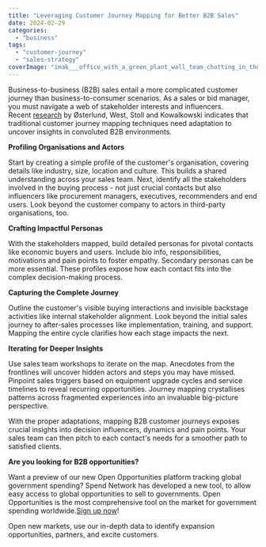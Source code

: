```yaml
---
title: "Leveraging Customer Journey Mapping for Better B2B Sales"
date: 2024-02-29
categories: 
  - "business"
tags: 
  - "customer-journey"
  - "sales-strategy"
coverImage: "imak___office_with_a_green_plant_wall_team_chatting_in_the_far__f620adbb-96d3-43e7-a7d6-8555969fd7a6.png"
---
```


Business-to-business (B2B) sales entail a more complicated customer journey than business-to-consumer scenarios. As a sales or bid manager, you must navigate a web of stakeholder interests and influencers. Recent [research](https://www.researchgate.net/publication/333104181_Using_customer_journey_mapping_to_improve_industrial_sales_and_customer_experience) by Østerlund, West, Stoll and Kowalkowski indicates that traditional customer journey mapping techniques need adaptation to uncover insights in convoluted B2B environments.

**Profiling Organisations and Actors**

Start by creating a simple profile of the customer's organisation, covering details like industry, size, location and culture. This builds a shared understanding across your sales team. Next, identify all the stakeholders involved in the buying process - not just crucial contacts but also influencers like procurement managers, executives, recommenders and end users. Look beyond the customer company to actors in third-party organisations, too.

**Crafting Impactful Personas**

With the stakeholders mapped, build detailed personas for pivotal contacts like economic buyers and users. Include bio info, responsibilities, motivations and pain points to foster empathy. Secondary personas can be more essential. These profiles expose how each contact fits into the complex decision-making process.

**Capturing the Complete Journey**

Outline the customer's visible buying interactions and invisible backstage activities like internal stakeholder alignment. Look beyond the initial sales journey to after-sales processes like implementation, training, and support. Mapping the entire cycle clarifies how each stage impacts the next.

**Iterating for Deeper Insights**

Use sales team workshops to iterate on the map. Anecdotes from the frontlines will uncover hidden actors and steps you may have missed. Pinpoint sales triggers based on equipment upgrade cycles and service timelines to reveal recurring opportunities. Journey mapping crystallises patterns across fragmented experiences into an invaluable big-picture perspective.

With the proper adaptations, mapping B2B customer journeys exposes crucial insights into decision influencers, dynamics and pain points. Your sales team can then pitch to each contact's needs for a smoother path to satisfied clients.

**Are you looking for B2B opportunities?**

Want a preview of our new Open Opportunities platform tracking global government spending? Spend Network has developed a new tool, to allow easy access to global opportunities to sell to governments. Open Opportunities is the most comprehensive tool on the market for government spending worldwide.[Sign up now](https://www.openopportunities.co/early-access/)!

Open new markets, use our in-depth data to identify expansion opportunities, partners, and excite customers.
